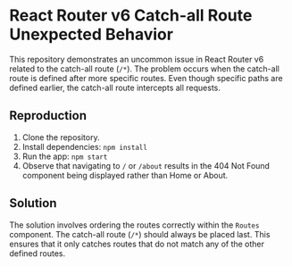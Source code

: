 # React Router v6 Catch-all Route Unexpected Behavior

This repository demonstrates an uncommon issue in React Router v6 related to the catch-all route (`/*`).  The problem occurs when the catch-all route is defined after more specific routes.  Even though specific paths are defined earlier, the catch-all route intercepts all requests.

## Reproduction

1. Clone the repository.
2. Install dependencies: `npm install`
3. Run the app: `npm start`
4. Observe that navigating to `/` or `/about` results in the 404 Not Found component being displayed rather than Home or About.

## Solution

The solution involves ordering the routes correctly within the `Routes` component. The catch-all route (`/*`) should always be placed last. This ensures that it only catches routes that do not match any of the other defined routes.